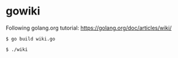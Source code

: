 # gowiki
Following golang.org tutorial: https://golang.org/doc/articles/wiki/

`$ go build wiki.go`

`$ ./wiki`